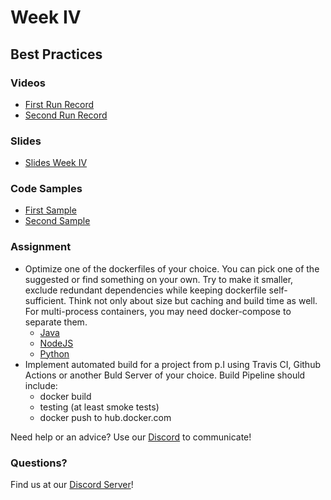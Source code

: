 # Week IV
## Best Practices

### Videos
* [First Run Record](https://youtu.be/nDZ1mjRFCYE)
* [Second Run Record](https://youtu.be/unA3PnjzeUg)

### Slides
* [Slides Week IV](./docker-slides-week-4.pdf)

### Code Samples
* [First Sample](./first-sample)
* [Second Sample](./second-sample)

### Assignment

* Optimize one of the dockerfiles of your choice. You can pick one of the suggested or find something on your own. Try to make it smaller, exclude redundant dependencies while keeping dockerfile self-sufficient. Think not only about size but caching and build time as well. For multi-process containers, you may need docker-compose to separate them.
  * [Java]()
  * [NodeJS]()
  * [Python]()
* Implement automated build for a project from p.I using Travis CI, Github Actions or another Buld Server of your choice. Build Pipeline should include:
  * docker build
  * testing (at least smoke tests)
  * docker push to hub.docker.com

Need help or an advice? Use our [Discord](https://discord.gg/va4vnsm) to communicate!

### Questions?
Find us at our [Discord Server](https://discord.gg/va4vnsm)!
